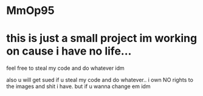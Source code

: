 # MmOp95
# this is just a small project im working on cause i have no life...
feel free to steal my code and do whatever idm

also u will get sued if u steal my code and do whatever.. i own NO rights to the images and shit i have. but if u wanna change em idm
